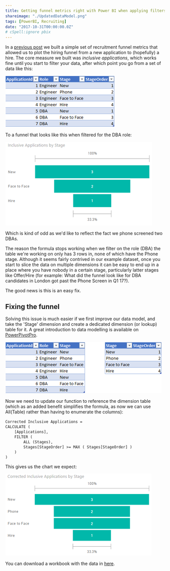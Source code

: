 ```yaml
---
title: Getting funnel metrics right with Power BI when applying filters
shareimage: "./UpdatedDataModel.png"
tags: [PowerBI, Recruiting]
date: "2017-10-31T00:00:00.0Z"
# cSpell:ignore pbix
---
```


In a [previous post](/blog/2017/09/creating-recruitment-funnel-metrics-in-power-bi) we built a simple set of recruitment funnel metrics that allowed us to plot the hiring funnel from a new application to (hopefully) a hire. The core measure we built was _inclusive applications_, which works fine until you start to filter your data, after which point you go from a set of data like this:

![Initial Data Model](./ApplicationData.png)

To a funnel that looks like this when filtered for the DBA role:

![Wrong Funnel](./DBAFunnel.png)

Which is kind of odd as we'd like to reflect the fact we phone screened two DBAs.

The reason the formula stops working when we filter on the role (DBA) the table we're working on only has 3 rows in, none of which have the Phone stage. Although it seems fairly contrived in our example dataset, once you start to slice the data on multiple dimensions it can be easy to end up in a place where you have nobody in a certain stage, particularly latter stages like Offer/Hire (for example: What did the funnel look like for DBA candidates in London got past the Phone Screen in Q1 17?).

The good news is this is an easy fix.

## Fixing the funnel

Solving this issue is much easier if we first improve our data model, and take the 'Stage' dimension and create a dedicated dimension (or lookup) table for it. A great introduction to data modelling is available on [PowerPivotPro](https://powerpivotpro.com/2016/02/data-modeling-power-pivot-power-bi/).

![Updated Data Model](./UpdatedDataModel.png)

Now we need to update our function to reference the dimension table (which as an added benefit simplifies the formula, as now we can use All(Table) rather than having to enumerate the columns):

```dax
Corrected Inclusive Applications =
CALCULATE (
    [Applications],
    FILTER (
        ALL (Stages),
        Stages[StageOrder] >= MAX ( Stages[StageOrder] )
    )
)
```

This gives us the chart we expect:

![Correct Funnel](./UpdatedDBAFunnel.png)

You can download a workbook with the data in [here](./FunnelSample.pbix).

